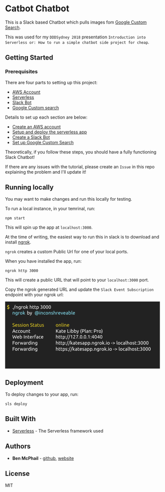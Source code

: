 # Catbot Chatbot

This is a Slack based Chatbot which pulls images fom [Google Custom Search](https://developers.google.com/custom-search/).

This was used for my `DDDSydney 2018` presentation `Introduction into Serverless or: How to run a simple chatbot side project for cheap`.

## Getting Started

### Prerequisites

There are four parts to setting up this project:

- [AWS Account](https://aws.amazon.com/)
- [Serverless](http://serverless.com/)
- [Slack Bot](https://api.slack.com/)
- [Google Custom search](https://developers.google.com/custom-search/)

Details to set up each section are below:

- [Create an AWS account](/docs/aws.md)
- [Setup and deploy the serverless app](/docs/serverless.md)
- [Create a Slack Bot](/docs/slack.md)
- [Set up Google Custom Search](/docs/google-custom-search.md)

Theoretically, if you follow these steps, you should have a fully functioning Slack Chatbot!

If there are any issues with the tutorial, please create an `Issue` in this repo explaining the problem and I'll update it!

## Running locally

You may want to make changes and run this locally for testing.

To run a local instance, in your temrinal, run:
```
npm start
```
This will spin up the app at `localhost:3000`.

At the time of writing, the easiest way to run this in slack is to download and install [ngrok](https://ngrok.com/).

`ngrok` creates a custom Public Url for one of your local ports.

When you have installed the app, run:
```
ngrok http 3000
```

This will create a public URL that will point to your `localhost:3000` port.

Copy the ngrok generated URL and update the `Slack Event Subscription` endpoint with your ngrok url:

![ngrok](.images/ngrok.png)

## Deployment

To deploy changes to your app, run:

```
sls deploy
```

## Built With

* [Serverless](https://serverless.com/) - The Serverless framework used

## Authors

* **Ben McPhail** - [github](https://github.com/benmcp), [website](http://www.benmcphail.com/)

## License

MIT
